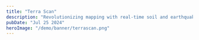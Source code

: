 ```yaml
---
title: "Terra Scan"
description: "Revolutionizing mapping with real-time soil and earthquake data visualization "
pubDate: "Jul 25 2024"
heroImage: "/demo/banner/terrascan.png"
---
```

